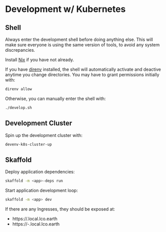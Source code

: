 # Development w/ Kubernetes

## Shell

Always enter the development shell before doing anything else. This will make
sure everyone is using the same version of tools, to avoid any system discrepancies.

Install [Nix](https://github.com/LCOGT/public-wiki/wiki/Install-Nix) if you have
not already.

If you have [direnv](https://github.com/LCOGT/public-wiki/wiki/Install-direnv)
installed, the shell will automatically activate and deactive anytime you change
directories. You may have to grant permissions initially with:

```sh
direnv allow
```

Otherwise, you can manually enter the shell with:

```sh
./develop.sh
```

## Development Cluster

Spin up the development cluster with:

```sh
devenv-k8s-cluster-up
```

## Skaffold

Deploy application dependencies:

```sh
skaffold -m <app>-deps run
```

Start application development loop:

```sh
skaffold -m <app> dev
```

If there are any Ingresses, they should be exposed at:
  - https://<app>.local.lco.earth
  - https://<dependency>-<app>.local.lco.earth
